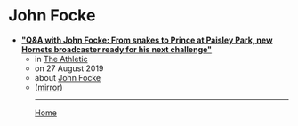 # John Focke

 - [**"Q&A with John Focke: From snakes to Prince at Paisley Park, new Hornets broadcaster ready for his next challenge"**](https://theathletic.com/977328/2019/08/27/qa-with-john-focke-from-snakes-to-prince-at-paisley-park-new-hornets-broadcaster-ready-for-his-next-challenge/)<ul><li>in [The Athletic](https://theathletic.com/)</li><li>on 27 August 2019</li><li>about [John Focke](../../topics/john-focke/index.md)</li><li>([mirror](https://web.archive.org/web/*/https://theathletic.com/977328/2019/08/27/qa-with-john-focke-from-snakes-to-prince-at-paisley-park-new-hornets-broadcaster-ready-for-his-next-challenge/))</li><ul>

----

[Home](../index.md)
